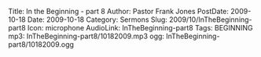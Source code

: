 Title: In the Beginning - part 8
Author: Pastor Frank Jones
PostDate: 2009-10-18
Date: 2009-10-18
Category: Sermons
Slug: 2009/10/InTheBeginning-part8
Icon: microphone
AudioLink: InTheBeginning-part8
Tags: BEGINNING
mp3: InTheBeginning-part8/10182009.mp3
ogg: InTheBeginning-part8/10182009.ogg
